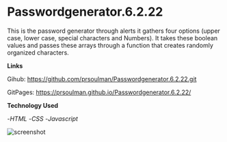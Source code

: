 # Passwordgenerator.6.2.22
This is the password generator through alerts it gathers four options (upper case, lower case, special characters and Numbers). It takes these boolean values and passes these arrays through a function that creates randomly organized characters. 

**Links**

Gihub: https://github.com/prsoulman/Passwordgenerator.6.2.22.git

GitPages: https://prsoulman.github.io/Passwordgenerator.6.2.22/

**Technology Used**

-*HTML*
-*CSS*
-*Javascript*


![screenshot](Screen%Shot%2022-05-30%at%7.57.10%PM.png)